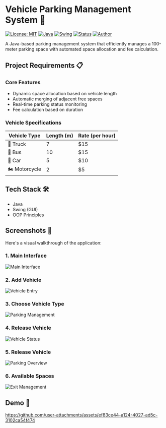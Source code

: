 # Vehicle Parking Management System 🚗

[![License: MIT](https://img.shields.io/badge/License-MIT-yellow.svg)](https://opensource.org/licenses/MIT)
[![Java](https://img.shields.io/badge/Java-ED8B00?style=flat&logo=java&logoColor=white)](https://www.java.com)
[![Swing](https://img.shields.io/badge/Swing-GUI-blue)](https://docs.oracle.com/javase/tutorial/uiswing/)
[![Status](https://img.shields.io/badge/Status-Active-success)](https://github.com/Omar7001-B/Vehicle-Parking-Project)
[![Author](https://img.shields.io/badge/Author-Omar7001--B-green)](https://github.com/Omar7001-B)

A Java-based parking management system that efficiently manages a 100-meter parking space with automated space allocation and fee calculation.

## Project Requirements 📋

### Core Features
- Dynamic space allocation based on vehicle length
- Automatic merging of adjacent free spaces
- Real-time parking status monitoring
- Fee calculation based on duration

### Vehicle Specifications

| Vehicle Type | Length (m) | Rate (per hour) |
|-------------|------------|-----------------|
| 🚛 Truck    | 7         | $15            |
| 🚌 Bus      | 10        | $15            |
| 🚗 Car      | 5         | $10            |
| 🏍️ Motorcycle| 2         | $5             |

## Tech Stack 🛠️
- Java
- Swing (GUI)
- OOP Principles


## Screenshots 📸

Here's a visual walkthrough of the application:

### 1. Main Interface
![Main Interface](Screenshots/1.png)

### 2. Add Vehicle
![Vehicle Entry](Screenshots/2.png)

### 3. Choose Vehicle Type
![Parking Management](Screenshots/3.png)

### 4. Release Vehicle
![Vehicle Status](Screenshots/4.png)

### 5. Release Vehicle
![Parking Overview](Screenshots/5.png)

### 6. Available Spaces
![Exit Management](Screenshots/6.png)


## Demo 🎥

https://github.com/user-attachments/assets/ef83ce44-a124-4027-ad5c-3102ca54f474

